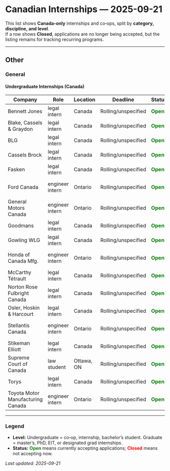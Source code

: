 
# Canadian Internships — 2025-09-21

This list shows **Canada‑only** internships and co‑ops, split by **category, discipline, and level**.  
If a row shows **Closed**, applications are no longer being accepted, but the listing remains for tracking recurring programs.

---

## Other

### General

#### Undergraduate Internships (Canada)

| Company | Role | Location | Deadline | Status | Tags | Link |
|--------|------|----------|----------|--------|------|------|
| Bennett Jones | legal intern | Canada | Rolling/unspecified | <span style="color:green;font-weight:bold">Open</span> | law | [Apply](https://www.bennettjones.com/Careers) |
| Blake, Cassels & Graydon | legal intern | Canada | Rolling/unspecified | <span style="color:green;font-weight:bold">Open</span> | law | [Apply](https://www.blakes.com/careers) |
| BLG | legal intern | Canada | Rolling/unspecified | <span style="color:green;font-weight:bold">Open</span> | law | [Apply](https://www.blg.com/en/careers) |
| Cassels Brock | legal intern | Canada | Rolling/unspecified | <span style="color:green;font-weight:bold">Open</span> | law | [Apply](https://cassels.com/careers) |
| Fasken | legal intern | Canada | Rolling/unspecified | <span style="color:green;font-weight:bold">Open</span> | law | [Apply](https://www.fasken.com/en/careers) |
| Ford Canada | engineer intern | Ontario | Rolling/unspecified | <span style="color:green;font-weight:bold">Open</span> | electrical, industrial, mechanical | [Apply](https://corporate.ford.ca/careers.html) |
| General Motors Canada | engineer intern | Ontario | Rolling/unspecified | <span style="color:green;font-weight:bold">Open</span> | electrical, industrial, mechanical | [Apply](https://careers.gm.com) |
| Goodmans | legal intern | Canada | Rolling/unspecified | <span style="color:green;font-weight:bold">Open</span> | law | [Apply](https://goodmans.ca/careers) |
| Gowling WLG | legal intern | Canada | Rolling/unspecified | <span style="color:green;font-weight:bold">Open</span> | law | [Apply](https://gowlingwlg.com/en/careers) |
| Honda of Canada Mfg. | engineer intern | Ontario | Rolling/unspecified | <span style="color:green;font-weight:bold">Open</span> | electrical, industrial, mechanical | [Apply](https://www.hondacanadamfg.ca/en/careers) |
| McCarthy Tétrault | legal intern | Canada | Rolling/unspecified | <span style="color:green;font-weight:bold">Open</span> | law | [Apply](https://www.mccarthy.ca/en/careers) |
| Norton Rose Fulbright Canada | legal intern | Canada | Rolling/unspecified | <span style="color:green;font-weight:bold">Open</span> | law | [Apply](https://www.nortonrosefulbright.com/en-ca/careers) |
| Osler, Hoskin & Harcourt | legal intern | Canada | Rolling/unspecified | <span style="color:green;font-weight:bold">Open</span> | law | [Apply](https://www.osler.com/en/careers) |
| Stellantis Canada | engineer intern | Ontario | Rolling/unspecified | <span style="color:green;font-weight:bold">Open</span> | electrical, industrial, mechanical | [Apply](https://careers.fcagroup.com) |
| Stikeman Elliott | legal intern | Canada | Rolling/unspecified | <span style="color:green;font-weight:bold">Open</span> | law | [Apply](https://www.stikeman.com/en-ca/careers) |
| Supreme Court of Canada | law student | Ottawa, ON | Rolling/unspecified | <span style="color:green;font-weight:bold">Open</span> | law | [Apply](https://www.scc-csc.ca/jobs-emplois/index-eng.aspx) |
| Torys | legal intern | Canada | Rolling/unspecified | <span style="color:green;font-weight:bold">Open</span> | law | [Apply](https://www.torys.com/careers) |
| Toyota Motor Manufacturing Canada | engineer intern | Ontario | Rolling/unspecified | <span style="color:green;font-weight:bold">Open</span> | electrical, industrial, mechanical | [Apply](https://tmmc.ca/en/careers) |


---

### Legend
- **Level:** Undergraduate = co‑op, internship, bachelor’s student. Graduate = master’s, PhD, EIT, or designated grad internships.
- **Status:** <span style="color:green;font-weight:bold">Open</span> means currently accepting applications; <span style="color:red;font-weight:bold">Closed</span> means not accepting now.


_Last updated: 2025-09-21_


